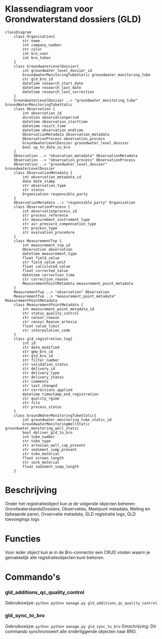 # Klassendiagram voor Grondwaterstand dossiers (GLD) #
```mermaid
classDiagram
    class Organisation{
        str name
        int company_number
        str color
        int bro_user
        int bro_token
    }
    class GroundwaterLevelDossier{
        int groundwater_level_dossier_id
        GroundwaterMonitoringTubeStatic groundwater_monitoring_tube
        str gld_bro_id
        datetime research_start_date
        datetime research_last_date
        datetime research_last_correction
    }
    GroundwaterLevelDossier ..> "groundwater_monitoring_tube" GroundWaterMonitoringTubeStatic
    class Observation {
        int observation_id
        duration observationperiod
        datetime observation_starttime
        datetime result_time
        datetime observation_endtime
        ObservationMetadata observation_metadata
        ObservationProcess observation_process
        GroundwaterLevelDossier groundwater_level_dossier
        bool up_to_date_in_bro
    }
    Observation ..> "obseration_metadata" ObservationMetadata
    Observation ..> "observation_process" ObservationProcess
    Observation ..> "groundwater_level_dossier" GroundwaterLevelDossier
    class ObservationMetadata {
        int observation_metadata_id
        date date_stamp
        str observation_type
        str status
        Organisation responsible_party
    }
    ObservationMetadata ..> "responsible_party" Organisation
    class ObservationProcess {
        int observationprocess_id
        str process_reference
        str measurement_instrument_type
        str air_pressure_compensation_type
        str process_type
        str evaluation_procedure
    }
    class MeasurementTvp {
        int measurement_tvp_id
        Observation observation
        datetime measurement_type
        float field_value
        str field_value_unit
        float calculated_value
        float corrected_value
        datetime correction_time
        str correction_reason
        MeasurementPointMetadata measurement_point_metadata
    }
    MeasurementTvp ..> "observation" Observation
    MeasurementTvp ..> "measurement_point_metadata" MeasurementPointMetadata
    class MeasurementPointMetadata {
        int measurement_point_metadata_id
        str status_quality_control
        str censor_reason
        str censor_Reason_artesia
        float value_limit
        str interpolation_code
    }
    class gld_registration_log{
        int id
        str date_modified
        str gmw_bro_id
        str gld_bro_id
        str filter_number
        str validation_status
        str delivery_id
        str delivery_type
        str delivery_status
        str comments
        str last_changed
        str corrections_applied
        datetime timestamp_end_registration
        str quality_rgime
        str file
        str process_status
    }
    class GroundWaterMonitoringTubeStatic{
        int groundwater_monitoring_tube_static_id
        GroundwaterMonitoringWellStatic groundwater_monitoring_well_static
        bool deliver_gld_to_bro
        int tube_number
        str tube_type
        str artesian_well_cap_present
        str sediment_sump_present
        str tube_material
        float screen_length
        str sock_material
        float sediment_sump_length
    }
```
# Beschrijving #
Onder het registratieobject kun je de volgende objecten beheren: GrondwaterstandsDossiers, Observaties, Meetpunt metadata, Meting en tijdwaarde paren, Ovservatie metadata, GLD registratie logs, GLD toevoegings logs
# Functies #
Voor ieder object kun je in de Bro-connector een CRUD vinden waarin je gemakkelijk alle registratieobjecten kunt beheren.
# Commando's #
### gld_additions_qc_quality_control ###
Gebruikswijze:
```python python manage.py gld_additions_qc_quality_control```
### gld_sync_to_bro ###
Gebruikswijze:
```python python manage.py gld_sync_to_bro```
Omschrijving:
Dit commando synchroniseert alle onderliggende objecten naar BRO.